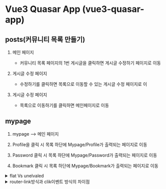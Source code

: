 # Vue3 Quasar App (vue3-quasar-app)

## posts(커뮤니티 목록 만들기)

1. 메인 페이지
 
   - 커뮤니티 목록 페이지의 1번 게시글을 클릭하면 게시글 수정하기 페이지로 이동

2. 게시글 수정 페이지

   - 수정하기를 클릭하면 목록으로 이동할 수 있는 게시글 수정 페이지로 이

3. 게시글 수정 페이지

   - 목록으로 이동하기를 클릭하면 메인페이지로 이동
  
## mypage

1. mypage --> 메인 페이지 

2. Profile을 클릭 시 목록 하단에 Mypage/Profile가 출력되는 페이지로 이동
  
3. Password 클릭 시 목록 하단에 Mypage/Password가 출력되는 페이지로 이동

4. Bookmark 클릭 시 목록 하단에 Mypage/Bookmark가 출력되는 페이지로 이동 


<details>
  
- 모두 버튼의 그림자를 제거하기 위해 사용되지만, 최종적으로 버튼이 표현되는 스타일에 약간의 차이가 있음

- flat은 평평하고 배경색이 없는 스타일로 버튼을 더 단순하고 미니멀한 디자인으로 표현하고 싶을 때

- unelevated는 배경색은 유지하되 그림자를 제거한 스타일로 버튼을 만들고 싶을 때
<summary>  <span style="font-size:100%">flat Vs unelvaled</span>
</summary>
</details>

<details>
  <summary> <span style="font-size:100%">router-link방식과 clik이벤트 방식의 차이점</span></summary>
1. a href

  - 네이버나 구글같은 검색 엔진 서비스에서는 크롤링 봇이 존재(웹사이트에서 검색하면 수집을하는 봇)

  - 그 봇이 검색엔진에 노출시킬수있도록 도와주는데 그게 a href를 통해 수집을 함

  - 그래서 검색 했을 때 보여질 확률 높음

2. rout-link

  - 관리자 페이지 같은 경우 노출이 되면 안되지만 만약 노출이 되어야하는 경우 게시글을 SEO최적화를 하고싶으면 라우트를 사용하는게 효율적
  </details>


